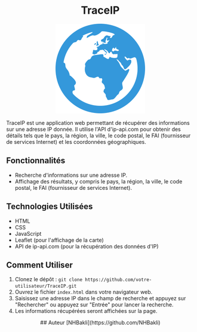 <div align="center">
<h1>TraceIP</h1>

<img src = "./SRC/logo.png" alt = "Logo">
</div>


TraceIP est une application web permettant de récupérer des informations sur une adresse IP donnée. Il utilise l'API d'ip-api.com pour obtenir des détails tels que le pays, la région, la ville, le code postal, le FAI (fournisseur de services Internet) et les coordonnées géographiques.


## Fonctionnalités

- Recherche d'informations sur une adresse IP.
- Affichage des résultats, y compris le pays, la région, la ville, le code postal, le FAI (fournisseur de services Internet).

## Technologies Utilisées

- HTML
- CSS
- JavaScript
- Leaflet (pour l'affichage de la carte)
- API de ip-api.com (pour la récupération des données d'IP)

## Comment Utiliser

1. Clonez le dépôt : `git clone https://github.com/votre-utilisateur/TraceIP.git`
2. Ouvrez le fichier `index.html` dans votre navigateur web.
3. Saisissez une adresse IP dans le champ de recherche et appuyez sur "Rechercher" ou appuyez sur "Entrée" pour lancer la recherche.
4. Les informations récupérées seront affichées sur la page.

<div align="center">
## Auteur
[NHBakli](https://github.com/NHBakli)
</div>
